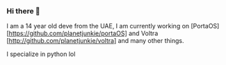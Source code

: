### Hi there 👋

I am a 14 year old deve from the UAE, I am currently working on [PortaOS] [https://github.com/planetjunkie/portaOS] and Voltra [http://github.com/planetjunkie/voltra] and many other things.

I specialize in python lol
